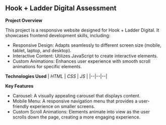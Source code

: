 ## Hook + Ladder Digital Assessment

**Project Overview**

This project is a responsive website designed for Hook + Ladder Digital. It showcases frontend development skills, including:

 - Responsive Design: Adapts seamlessly to different screen size (mobile, tablet, laptop, and desktop). 
 - Interactive Content: Utilizes JavaScript to create interactive elements. 
 - Custom Animations: Enhances user experience with smooth scroll animations for specific elements.

**Technologies Used**
| *HTML* | *CSS* |	*JS* |
|--|--|--|

**Key Features**
 - Carousel: A visually appealing carousel that displays content. 
 - Mobile Menu: A responsive navigation menu that provides a user-friendly experience on smaller screens.
 - Custom Scroll Animations: Elements animate into view as the user scrolls down the page, creating a more engaging experience.
